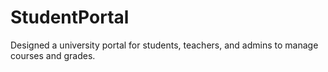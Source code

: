 # StudentPortal
Designed a university portal for students, teachers, and admins to manage courses and grades.
